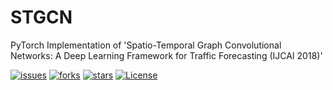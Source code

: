 # STGCN
PyTorch Implementation of 'Spatio-Temporal Graph Convolutional Networks: A Deep Learning Framework for Traffic Forecasting (IJCAI 2018)'

[![issues](https://img.shields.io/github/issues/imethanlee/STGCN)](https://github.com/imethanlee/STGCN/issues)
[![forks](https://img.shields.io/github/forks/imethanlee/STGCN)](https://github.com/imethanlee/STGCN/network/members)
[![stars](https://img.shields.io/github/stars/imethanlee/STGCN)](https://github.com/imethanlee/STGCN/stargazers)
[![License](https://img.shields.io/github/license/imethanlee/STGCN)](./LICENSE)
